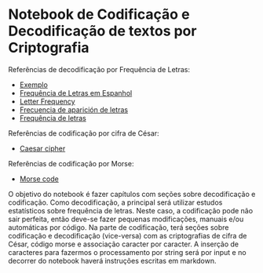 # **Notebook de Codificação e Decodificação de textos por Criptografia**

Referências de decodificação por Frequência de Letras:

- [Exemplo](http://numaboa.com.br/criptografia/criptoanalise/1051-exemplo)
- [Frequência de Letras em Espanhol](http://numaboa.com.br/criptografia/criptoanalise/1049-freq-espanhol)
- [Letter Frequency](https://en.wikipedia.org/wiki/Letter_frequency)
- [Frecuencia de aparición de letras](https://es.wikipedia.org/wiki/Frecuencia_de_aparici%C3%B3n_de_letras)
- [Frequência de letras](https://pt.wikipedia.org/wiki/Frequ%C3%AAncia_de_letras)

Referências de codificação por cifra de César:

- [Caesar cipher](https://en.wikipedia.org/wiki/Caesar_cipher)

Referências de codificação por Morse:

- [Morse code](https://en.wikipedia.org/wiki/Morse_code)

O objetivo do notebook é fazer capítulos com seções sobre decodificação e codificação. Como decodificação, a principal será utilizar estudos estatísticos sobre frequência de letras. Neste caso, a codificação pode não sair perfeita, então deve-se fazer pequenas modificações, manuais e/ou automáticas por código. Na parte de codificação, terá seções sobre codificação e decodificação (vice-versa) com as criptografias de cifra de César, código morse e associação caracter por caracter. A inserção de caracteres para fazermos o processamento por string será por input e no decorrer do notebook haverá instruções escritas em markdown.
